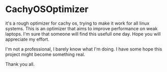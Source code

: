 # CachyOSOptimizer
it's a rough optimizer for cachy os, trying to make it work for all linux systems.
This is an optimizer that aims to improve performance on weak laptops. 
I'm sure that someone will find this usefull one day.
Hope you will appreciate my effort.

I'm not a professional, I barely know what I'm doing. I have some hope this project might become something real.

Thank you all.
